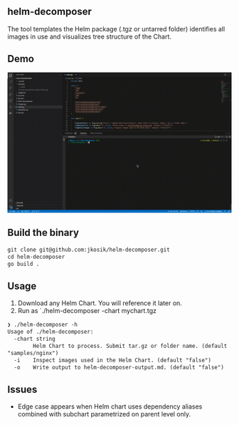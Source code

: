 ## helm-decomposer
The tool templates the Helm package (.tgz or untarred folder) identifies all images in use and visualizes tree structure of the Chart.

## Demo
![](readme.gif)

## Build the binary
```
git clone git@github.com:jkosik/helm-decomposer.git
cd helm-decomposer
go build .
```

## Usage
1. Download any Helm Chart. You will reference it later on.
2. Run as `./helm-decomposer -chart mychart.tgz
```
❯ ./helm-decomposer -h
Usage of ./helm-decomposer:
  -chart string
        Helm Chart to process. Submit tar.gz or folder name. (default "samples/nginx")
  -i    Inspect images used in the Helm Chart. (default "false")
  -o    Write output to helm-decomposer-output.md. (default "false")
```

## Issues
- Edge case appears when Helm chart uses dependency aliases combined with subchart parametrized on parent level only.


